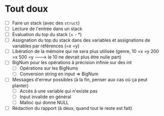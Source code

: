 # Tout doux

- [ ] Faire un stack (avec des `struct`)
- [ ] Lecture de l'entrée dans un stack
- [ ] Évaluation du top du stack (+ - *)
- [ ] Assignation du top du stack dans des variables et assignations de variables par références (=x =y)
- [ ] Libération de la mémoire qui ne sera plus utilisée (genre, 10 =x =y 200 =x 500 =y ---> le 10 ne devrait plus être nulle part)
- [ ] BigNum pour les opérations à précision infinie sur des int
   -  [ ] Opérations sur les BigNums
   -  [ ] Conversion string en input => BigNum
- [ ] Messages d'erreur possibles (à la fin, penser aux cas où ça peut planter)
   -  [ ] Accès à une variable qui n'existe pas
   -  [ ] Input invalide en général
   -  [ ] Malloc qui donne NULL
- [ ] Rédaction du rapport (à deux, quand tout le reste est fait)
